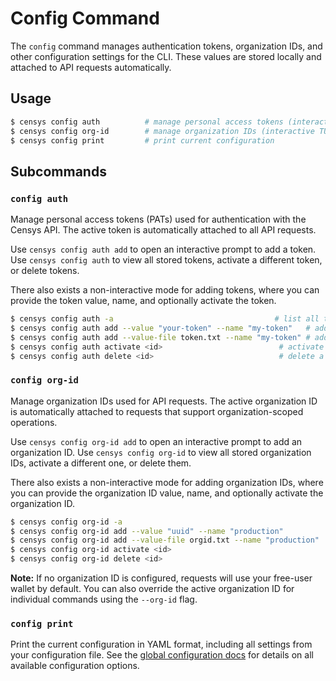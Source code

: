 # Config Command

The `config` command manages authentication tokens, organization IDs, and other configuration settings for the CLI. These values are stored locally and attached to API requests automatically.

## Usage

```bash
$ censys config auth          # manage personal access tokens (interactive TUI)
$ censys config org-id        # manage organization IDs (interactive TUI)
$ censys config print         # print current configuration
```

## Subcommands

### `config auth`

Manage personal access tokens (PATs) used for authentication with the Censys API. The active token is automatically attached to all API requests.

Use `censys config auth add` to open an interactive prompt to add a token. Use `censys config auth` to view all stored tokens, activate a different token, or delete tokens.

There also exists a non-interactive mode for adding tokens, where you can provide the token value, name, and optionally activate the token.

```bash
$ censys config auth -a                                    # list all tokens
$ censys config auth add --value "your-token" --name "my-token"   # add a token (non-interactive)
$ censys config auth add --value-file token.txt --name "my-token" # add from file
$ censys config auth activate <id>                          # activate a specific token by ID
$ censys config auth delete <id>                            # delete a token by ID
```

### `config org-id`

Manage organization IDs used for API requests. The active organization ID is automatically attached to requests that support organization-scoped operations.

Use `censys config org-id add` to open an interactive prompt to add an organization ID. Use `censys config org-id` to view all stored organization IDs, activate a different one, or delete them.

There also exists a non-interactive mode for adding organization IDs, where you can provide the organization ID value, name, and optionally activate the organization ID.

```bash
$ censys config org-id -a                                              # list all org IDs
$ censys config org-id add --value "uuid" --name "production"           # add an org ID (non-interactive)
$ censys config org-id add --value-file orgid.txt --name "production"   # add from file
$ censys config org-id activate <id>                                    # activate a specific org ID by ID
$ censys config org-id delete <id>                                      # delete an org ID by ID
```


**Note:** If no organization ID is configured, requests will use your free-user wallet by default. You can also override the active organization ID for individual commands using the `--org-id` flag.

### `config print`

Print the current configuration in YAML format, including all settings from your configuration file. See the [global configuration docs](../GLOBAL_CONFIGURATION.md) for details on all available configuration options.

